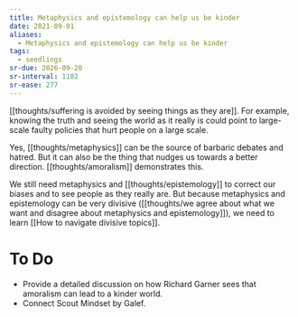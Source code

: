 ```yaml
---
title: Metaphysics and epistemology can help us be kinder
date: 2021-09-01
aliases:
  - Metaphysics and epistemology can help us be kinder
tags:
  - seedlings
sr-due: 2026-09-20
sr-interval: 1102
sr-ease: 277
---
```

[[thoughts/suffering is avoided by seeing things as they are]]. For example, knowing the truth and seeing the world as it really is could point to large-scale faulty policies that hurt people on a large scale.

Yes, [[thoughts/metaphysics]] can be the source of barbaric debates and hatred. But it can also be the thing that nudges us towards a better direction. [[thoughts/amoralism]] demonstrates this.

We still need metaphysics and [[thoughts/epistemology]] to correct our biases and to see people as they really are. But because metaphysics and epistemology can be very divisive ([[thoughts/we agree about what we want and disagree about metaphysics and epistemology]]), we need to learn [[How to navigate divisive topics]].

# To Do

- Provide a detailed discussion on how Richard Garner sees that amoralism can lead to a kinder world.
- Connect Scout Mindset by Galef.

